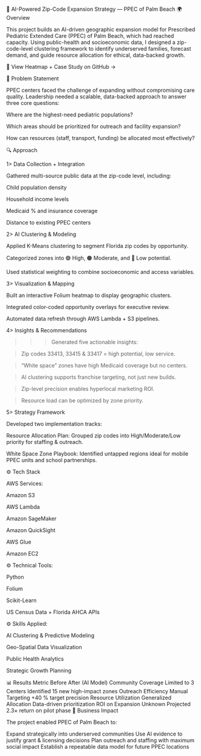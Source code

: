 🧠 AI-Powered Zip-Code Expansion Strategy — PPEC of Palm Beach
🌍 Overview

This project builds an AI-driven geographic expansion model for Prescribed Pediatric Extended Care (PPEC) of Palm Beach, which had reached capacity.
Using public-health and socioeconomic data, I designed a zip-code-level clustering framework to identify underserved families, forecast demand, and guide resource allocation for ethical, data-backed growth.

📘 View Heatmap + Case Study on GitHub →

🧩 Problem Statement

PPEC centers faced the challenge of expanding without compromising care quality.
Leadership needed a scalable, data-backed approach to answer three core questions:

Where are the highest-need pediatric populations?

Which areas should be prioritized for outreach and facility expansion?

How can resources (staff, transport, funding) be allocated most effectively?

🔍 Approach
 
 1> Data Collection + Integration

Gathered multi-source public data at the zip-code level, including:

Child population density

Household income levels

Medicaid % and insurance coverage

Distance to existing PPEC centers

2> AI Clustering & Modeling

Applied K-Means clustering to segment Florida zip codes by opportunity.

Categorized zones into 🟢 High, 🟠 Moderate, and 🔴 Low potential.

Used statistical weighting to combine socioeconomic and access variables.

3> Visualization & Mapping

Built an interactive Folium heatmap to display geographic clusters.

Integrated color-coded opportunity overlays for executive review.

Automated data refresh through AWS Lambda + S3 pipelines.

4> Insights & Recommendations

>>> Generated five actionable insights:

>Zip codes 33413, 33415 & 33417 = high potential, low service.

>“White space” zones have high Medicaid coverage but no centers.

>AI clustering supports franchise targeting, not just new builds.

>Zip-level precision enables hyperlocal marketing ROI.

>Resource load can be optimized by zone priority.

5> Strategy Framework

Developed two implementation tracks:

Resource Allocation Plan: Grouped zip codes into High/Moderate/Low priority for staffing & outreach.

White Space Zone Playbook: Identified untapped regions ideal for mobile PPEC units and school partnerships.


⚙️ Tech Stack

AWS Services:

Amazon S3

AWS Lambda

Amazon SageMaker

Amazon QuickSight

AWS Glue

Amazon EC2

⚙️ Technical Tools:

Python

Folium

Scikit-Learn

US Census Data + Florida AHCA APIs

⚙️ Skills Applied:

AI Clustering & Predictive Modeling

Geo-Spatial Data Visualization

Public Health Analytics

Strategic Growth Planning

📊 Results
Metric	Before	After (AI Model)
Community Coverage	Limited to 3 Centers	Identified 15 new high-impact zones
Outreach Efficiency	Manual Targeting	+40 % target precision
Resource Utilization	Generalized Allocation	Data-driven prioritization
ROI on Expansion	Unknown	Projected 2.3× return on pilot phase
🧠 Business Impact

The project enabled PPEC of Palm Beach to:

Expand strategically into underserved communities
Use AI evidence to justify grant & licensing decisions
Plan outreach and staffing with maximum social impact
Establish a repeatable data model for future PPEC locations
